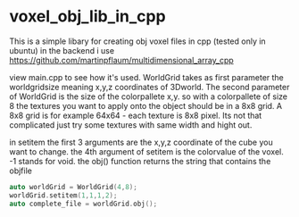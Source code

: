 # voxel_obj_lib_in_cpp
This is a simple libary for creating obj voxel files in cpp (tested only in ubuntu)
in the backend i use https://github.com/martinpflaum/multidimensional_array_cpp

view main.cpp to see how it's used. WorldGrid takes as first parameter the worldgridsize meaning x,y,z coordinates of 3Dworld.
The second parameter of WorldGrid is the size of the colorpallete x,y. so with a colorpallete of size 8 the textures you want to apply onto the object should be in a 8x8 grid. A 8x8 grid is for example 64x64 - each texture is 8x8 pixel. Its not that complicated just try some textures with same width and hight out.

in setitem the first 3 arguments are the x,y,z coordinate of the cube you want to change.
the 4th argument of setitem is the colorvalue of the voxel. -1 stands for void.
the obj() function returns the string that contains the objfile
 ```cpp
 auto worldGrid = WorldGrid(4,8);
 worldGrid.setitem(1,1,1,2);
 auto complete_file = worldGrid.obj();
 ```
